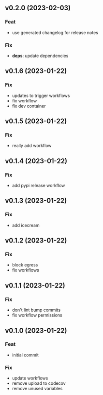 ## v0.2.0 (2023-02-03)

### Feat

- use generated changelog for release notes

### Fix

- **deps**: update dependencies

## v0.1.6 (2023-01-22)

### Fix

- updates to trigger workflows
- fix workflow
- fix dev container

## v0.1.5 (2023-01-22)

### Fix

- really add workflow

## v0.1.4 (2023-01-22)

### Fix

- add pypi release workflow

## v0.1.3 (2023-01-22)

### Fix

- add icecream

## v0.1.2 (2023-01-22)

### Fix

- block egress
- fix workflows

## v0.1.1 (2023-01-22)

### Fix

- don't lint bump commits
- fix workflow permissions

## v0.1.0 (2023-01-22)

### Feat

- initial commit

### Fix

- update workflows
- remove upload to codecov
- remove unused variables
